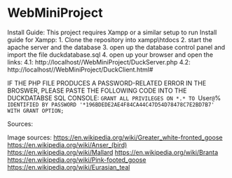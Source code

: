 # WebMiniProject
Install Guide:
This project requires Xampp or a similar setup to run 
  Install guide for Xampp:
    1. Clone the repository into xampp\htdocs
    2. start the apache server and the database
    3. open up the database control panel and import the file duckdatabase.sql
    4. open up your browser and open the links:
      4.1: http://localhost//WebMiniProject/DuckServer.php
      4.2: http://localhost//WebMiniProject/DuckClient.html#

  IF THE PHP FILE PRODUCES A PASSWORD-RELATED ERROR IN THE BROSWER, PLEASE PASTE THE FOLLOWING CODE INTO THE DUCKDATABSE SQL CONSOLE:
      `GRANT ALL PRIVILEGES ON *.* TO `User`@`%` IDENTIFIED BY PASSWORD '*196BDEDE2AE4F84CA44C47D54D78478C7E2BD7B7' WITH GRANT OPTION;`

Sources:

Image sources:
https://en.wikipedia.org/wiki/Greater_white-fronted_goose
https://en.wikipedia.org/wiki/Anser_(bird)
https://en.wikipedia.org/wiki/Mallard
https://en.wikipedia.org/wiki/Branta
https://en.wikipedia.org/wiki/Pink-footed_goose
https://en.wikipedia.org/wiki/Eurasian_teal
